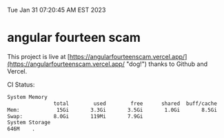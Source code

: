 Tue Jan 31 07:20:45 AM EST 2023

# angular fourteen scam


This project is live at [https://angularfourteenscam.vercel.app/](https://angularfourteenscam.vercel.app/ "dog!") thanks to Github and Vercel.

CI Status: 

```bash
System Memory
               total        used        free      shared  buff/cache   available
Mem:            15Gi       3.3Gi       3.5Gi       1.0Gi       8.5Gi        10Gi
Swap:          8.0Gi       119Mi       7.9Gi
System Storage
646M	.
```
```bash
